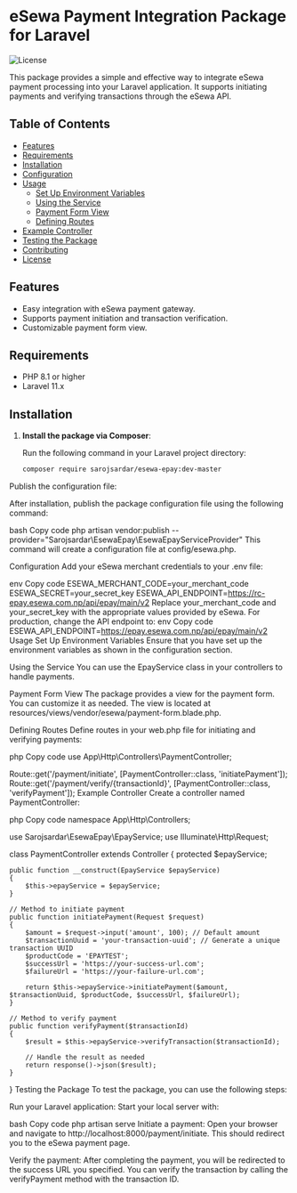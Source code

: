 # eSewa Payment Integration Package for Laravel

![License](https://img.shields.io/badge/license-MIT-blue.svg)

This package provides a simple and effective way to integrate eSewa payment processing into your Laravel application. It supports initiating payments and verifying transactions through the eSewa API.

## Table of Contents

- [Features](#features)
- [Requirements](#requirements)
- [Installation](#installation)
- [Configuration](#configuration)
- [Usage](#usage)
  - [Set Up Environment Variables](#set-up-environment-variables)
  - [Using the Service](#using-the-service)
  - [Payment Form View](#payment-form-view)
  - [Defining Routes](#defining-routes)
- [Example Controller](#example-controller)
- [Testing the Package](#testing-the-package)
- [Contributing](#contributing)
- [License](#license)

## Features

- Easy integration with eSewa payment gateway.
- Supports payment initiation and transaction verification.
- Customizable payment form view.

## Requirements

- PHP 8.1 or higher
- Laravel 11.x

## Installation

1. **Install the package via Composer**:

   Run the following command in your Laravel project directory:

   ```bash
   composer require sarojsardar/esewa-epay:dev-master
Publish the configuration file:

After installation, publish the package configuration file using the following command:

bash
Copy code
php artisan vendor:publish --provider="Sarojsardar\EsewaEpay\EsewaEpayServiceProvider"
This command will create a configuration file at config/esewa.php.

Configuration
Add your eSewa merchant credentials to your .env file:

env
Copy code
ESEWA_MERCHANT_CODE=your_merchant_code
ESEWA_SECRET=your_secret_key
ESEWA_API_ENDPOINT=https://rc-epay.esewa.com.np/api/epay/main/v2
Replace your_merchant_code and your_secret_key with the appropriate values provided by eSewa.
For production, change the API endpoint to:
env
Copy code
ESEWA_API_ENDPOINT=https://epay.esewa.com.np/api/epay/main/v2
Usage
Set Up Environment Variables
Ensure that you have set up the environment variables as shown in the configuration section.

Using the Service
You can use the EpayService class in your controllers to handle payments.

Payment Form View
The package provides a view for the payment form. You can customize it as needed. The view is located at resources/views/vendor/esewa/payment-form.blade.php.

Defining Routes
Define routes in your web.php file for initiating and verifying payments:

php
Copy code
use App\Http\Controllers\PaymentController;

Route::get('/payment/initiate', [PaymentController::class, 'initiatePayment']);
Route::get('/payment/verify/{transactionId}', [PaymentController::class, 'verifyPayment']);
Example Controller
Create a controller named PaymentController:

php
Copy code
namespace App\Http\Controllers;

use Sarojsardar\EsewaEpay\EpayService;
use Illuminate\Http\Request;

class PaymentController extends Controller
{
    protected $epayService;

    public function __construct(EpayService $epayService)
    {
        $this->epayService = $epayService;
    }

    // Method to initiate payment
    public function initiatePayment(Request $request)
    {
        $amount = $request->input('amount', 100); // Default amount
        $transactionUuid = 'your-transaction-uuid'; // Generate a unique transaction UUID
        $productCode = 'EPAYTEST';
        $successUrl = 'https://your-success-url.com';
        $failureUrl = 'https://your-failure-url.com';

        return $this->epayService->initiatePayment($amount, $transactionUuid, $productCode, $successUrl, $failureUrl);
    }

    // Method to verify payment
    public function verifyPayment($transactionId)
    {
        $result = $this->epayService->verifyTransaction($transactionId);
        
        // Handle the result as needed
        return response()->json($result);
    }
}
Testing the Package
To test the package, you can use the following steps:

Run your Laravel application: Start your local server with:

bash
Copy code
php artisan serve
Initiate a payment: Open your browser and navigate to http://localhost:8000/payment/initiate. This should redirect you to the eSewa payment page.

Verify the payment: After completing the payment, you will be redirected to the success URL you specified. You can verify the transaction by calling the verifyPayment method with the transaction ID.

